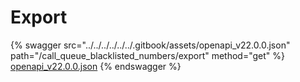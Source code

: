 # Export

{% swagger src="../../../../../../.gitbook/assets/openapi_v22.0.0.json" path="/call_queue_blacklisted_numbers/export" method="get" %}
[openapi_v22.0.0.json](../../../../../../.gitbook/assets/openapi_v22.0.0.json)
{% endswagger %}
